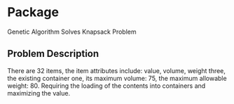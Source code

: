 # Package
Genetic Algorithm Solves Knapsack Problem
## Problem Description
There are 32 items, the item attributes include: value, volume, weight three, the existing container one, its maximum volume: 75, the maximum allowable weight: 80. Requiring the loading of the contents into containers and maximizing the value.
